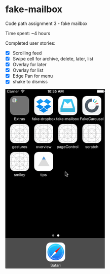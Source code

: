 # fake-mailbox

Code path assignment 3 - fake mailbox

Time spent: ~4 hours

Completed user stories:

- [x] Scrolling feed
- [x] Swipe cell for archive, delete, later, list
- [x] Overlay for later
- [x] Overlay for list
- [x] Edge Pan for menu
- [x] shake to dismiss

![Video Walkthrough](mailbox.gif)
